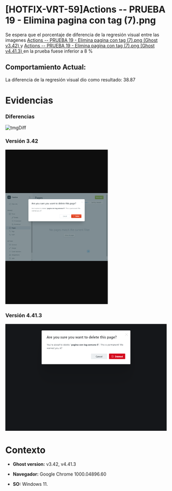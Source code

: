 # [HOTFIX-VRT-59]Actions -- PRUEBA 19 - Elimina pagina con tag (7).png

Se espera que el porcentaje de diferencia de la regresión visual entre las imagenes [Actions -- PRUEBA 19 - Elimina pagina con tag (7).png (Ghost v3.42) ](https://raw.githubusercontent.com/j-albarracin-uniandes/pruebas-automatizadas/master/pruebas/backstopjs/backstop_data/bitmaps_reference/backstop_default_Actions_--_PRUEBA_19_-_Elimina_pagina_con_tag_7png_0_document_0_phone.png) y [Actions -- PRUEBA 19 - Elimina pagina con tag (7).png (Ghost v4.41.3) ](https://raw.githubusercontent.com/j-albarracin-uniandes/pruebas-automatizadas/master/pruebas/backstopjs/v4/Actions%20--%20PRUEBA%2019%20-%20Elimina%20pagina%20con%20tag%20(7).png)  en la prueba fuese inferior a 8 %

## Comportamiento Actual:

La diferencia de la regresión visual dio como resultado: 38.87

# Evidencias

### Diferencias 

![tmgDiff](https://raw.githubusercontent.com/j-albarracin-uniandes/pruebas-automatizadas/master/pruebas/backstopjs/backstop_data/bitmaps_test/20220513-141203/failed_diff_backstop_default_Actions_--_PRUEBA_19_-_Elimina_pagina_con_tag_7png_0_document_0_phone.png)

### Versión 3.42

![imgV3](https://raw.githubusercontent.com/j-albarracin-uniandes/pruebas-automatizadas/master/pruebas/backstopjs/backstop_data/bitmaps_reference/backstop_default_Actions_--_PRUEBA_19_-_Elimina_pagina_con_tag_7png_0_document_0_phone.png)

### Versión 4.41.3

![imgV4](https://raw.githubusercontent.com/j-albarracin-uniandes/pruebas-automatizadas/master/pruebas/backstopjs/v4/Actions%20--%20PRUEBA%2019%20-%20Elimina%20pagina%20con%20tag%20(7).png)

# Contexto

+ **Ghost version:** v3.42, v4.41.3

+ **Navegador:** Google Chrome 1000.04896.60

+ **SO:** Windows 11.

